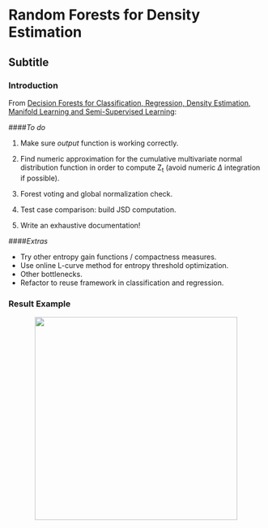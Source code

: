 # Random Forests for Density Estimation
## Subtitle


### Introduction

From [Decision Forests for Classification,
Regression, Density Estimation, Manifold
Learning and Semi-Supervised Learning](https://www.microsoft.com/en-us/research/wp-content/uploads/2016/02/decisionForests_MSR_TR_2011_114.pdf):

####_To do_

1) Make sure _output_ function is working correctly.

2) Find numeric approximation for the cumulative multivariate normal distribution function in order to compute Z<sub>t</sub> (avoid numeric $\Delta$ integration if possible).

3) Forest voting and global normalization check.

4) Test case comparison: build JSD computation.

5) Write an exhaustive documentation!

####_Extras_

* Try other entropy gain functions / compactness measures.
* Use online L-curve method for entropy threshold optimization.
* Other bottlenecks.
* Refactor to reuse framework in classification and regression.
  



### Result Example


<p align="center">
<img src="evol.png" width="400px"/>
</p>



